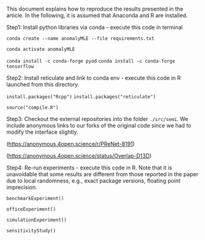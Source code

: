 This document explains how to reproduce the results presented in the article.
In the following, it is assumed that Anaconda and R are installed.

Step1: Install python libraries via conda - execute this code in terminal

`conda create --name anomalyMLE --file requirements.txt`

`conda activate anomalyMLE`

`conda install -c conda-forge pyod`
`conda install -c conda-forge tensorflow`


Step2: Install reticulate and link to conda env - execute this code in R launched from this directory.

`install.packages("Rcpp")`
`install.packages("reticulate")`

`source("compile.R")`


Step3: Checkout the external repositories into the folder `./src/semi`.
We include anonymous links to our forks of the original code since we had to modify the interface slightly.

(https://anonymous.4open.science/r/PReNet-8191)

(https://anonymous.4open.science/status/Overlap-D13D)


Step4: Re-run experiments - execute this code in R. Note that it is unavoidable that some results are different from those reported in the paper due to local randomness, e.g., exact package versions, floating point imprecision.

`benchmarkExperiment()`

`officeExperiment()`

`simulationExperiment()`

`sensitivityStudy()`
